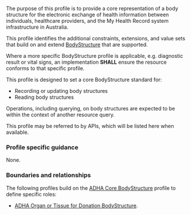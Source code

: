 The purpose of this profile is to provide a core representation of a body structure for the electronic exchange of health information between individuals, healthcare providers, and the My Health Record system infrastructure in Australia.

This profile identifies the additional constraints, extensions, and value sets that build on and extend [BodyStructure](http://hl7.org/fhir/R4/bodystructure.html) that are supported. 

Where a more specific BodyStructure profile is applicable, e.g. diagnostic result or vital signs, an implementation **SHALL** ensure the resource conforms to that specific profile.

This profile is designed to set a core BodyStructure standard for:
* Recording or updating body structures
* Reading body structures

Operations, including querying, on body structures are expected to be within the context of another resource query.

This profile may be referred to by APIs, which will be listed here when available.


### Profile specific guidance
None.


### Boundaries and relationships
The following profiles build on the [ADHA Core BodyStructure](StructureDefinition-dh-bodystructure-core-1.html) profile to define specific roles:
* [ADHA Organ or Tissue for Donation BodyStructure](StructureDefinition-dh-bodystructure-aodr-1.html).